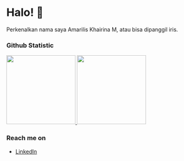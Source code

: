 # Halo! 👋
Perkenalkan nama saya Amarilis Khairina M, atau bisa dipanggil iris.

### Github Statistic
<p align="left">
<a href="https://github.com/amariliskm">
  <img height="180em" src="https://github-readme-stats-eight-theta.vercel.app/api?username=dimasmds&show_icons=true&theme=algolia&include_all_commits=true&count_private=true"/>
  <img height="180em" src="https://github-readme-stats-eight-theta.vercel.app/api/top-langs/?username=dimasmds&layout=compact&langs_count=8&theme=algolia"/>
</a>
</p>

### Reach me on
- <a href="https://www.linkedin.com/in/amariliskm/">LinkedIn</a>
